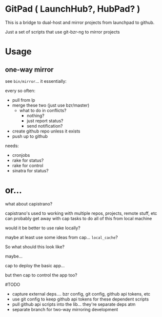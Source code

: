 
# GitPad ( LaunchHub?, HubPad? )

This is a bridge to dual-host and mirror projects from launchpad to github.

Just a set of scripts that use git-bzr-ng to mirror projects


# Usage

## one-way mirror

see `bin/mirror`... it essentially:

every so often:
  - pull from lp
  - merge these two (just use bzr/master)
    - what to do in conflicts?
      - nothing? 
      - just report status?
      - send notification?
  - create github repo unless it exists
  - push up to github


needs:
  - cronjobs
  - rake for status?
  - rake for control
  - sinatra for status?


# or...

what about capistrano?

capistrano's used to working with multiple repos, projects, remote stuff, etc
can probably get away with cap tasks to do all of this from local machine

would it be better to use rake locally?


maybe at least use some ideas from cap...
`local_cache`?


So what should this look like?

maybe...

cap to deploy the basic app...

but then cap to control the app too?


#TODO

- capture external deps.... bzr config, git config, github api tokens, etc
- use git config to keep github api tokens for these dependent scripts
- pull github api scripts into the lib... they're separate deps atm
- separate branch for two-way mirroring development

